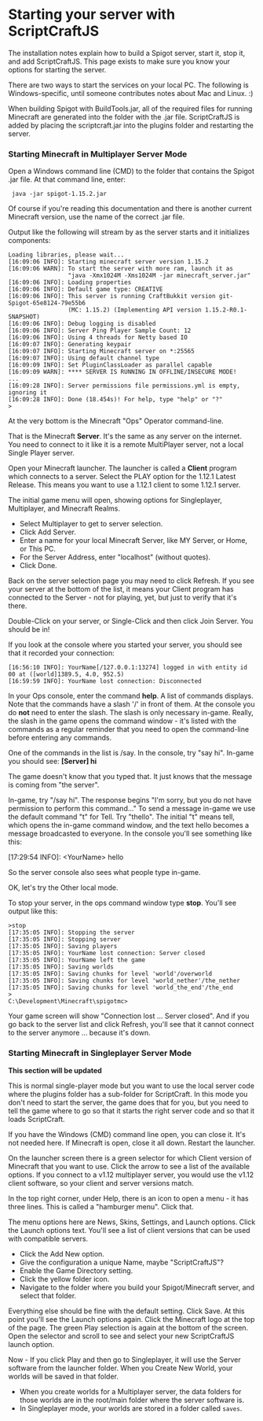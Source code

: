 # Starting your server with ScriptCraftJS

The installation notes explain how to build a Spigot server, start it, stop it, and add ScriptCraftJS. This page exists to make sure you know your options for starting the server.

There are two ways to start the services on your local PC. The following is Windows-specific, until someone contributes notes about Mac and Linux. :)

When building Spigot with BuildTools.jar, all of the required files for running Minecraft are generated into the folder with the .jar file. ScriptCraftJS is added by placing the scriptcraft.jar into the plugins folder and restarting the server.

### Starting Minecraft in Multiplayer Server Mode

Open a Windows command line (CMD) to the folder that contains the Spigot .jar file. At that command line, enter:

     java -jar spigot-1.15.2.jar

Of course if you're reading this documentation and there is another current Minecraft version, use the name of the correct .jar file.

Output like the following will stream by as the server starts and it initializes components:

```
Loading libraries, please wait...
[16:09:06 INFO]: Starting minecraft server version 1.15.2
[16:09:06 WARN]: To start the server with more ram, launch it as
                 "java -Xmx1024M -Xms1024M -jar minecraft_server.jar"
[16:09:06 INFO]: Loading properties
[16:09:06 INFO]: Default game type: CREATIVE
[16:09:06 INFO]: This server is running CraftBukkit version git-Spigot-65e8124-79e55b6
                 (MC: 1.15.2) (Implementing API version 1.15.2-R0.1-SNAPSHOT)
[16:09:06 INFO]: Debug logging is disabled
[16:09:06 INFO]: Server Ping Player Sample Count: 12
[16:09:06 INFO]: Using 4 threads for Netty based IO
[16:09:07 INFO]: Generating keypair
[16:09:07 INFO]: Starting Minecraft server on *:25565
[16:09:07 INFO]: Using default channel type
[16:09:09 INFO]: Set PluginClassLoader as parallel capable
[16:09:09 WARN]: **** SERVER IS RUNNING IN OFFLINE/INSECURE MODE!
...
[16:09:28 INFO]: Server permissions file permissions.yml is empty, ignoring it
[16:09:28 INFO]: Done (18.454s)! For help, type "help" or "?"
>
```

At the very bottom is the Minecraft "Ops" Operator command-line.

That is the Minecraft **Server**. It's the same as any server on the internet. You need to connect to it like it is a remote MultiPlayer server, not a local Single Player server.

Open your Minecraft launcher. The launcher is called a **Client** program which connects to a server. Select the PLAY option for the 1.12.1 Latest Release. This means you want to use a 1.12.1 client to some 1.12.1 server.

The initial game menu will open, showing options for Singleplayer, Multiplayer, and Minecraft Realms.

- Select Multiplayer to get to server selection.
- Click Add Server.
- Enter a name for your local Minecraft Server, like MY Server, or Home, or This PC.
- For the Server Address, enter "localhost" (without quotes).
- Click Done.

Back on the server selection page you may need to click Refresh. If you see your server at the bottom of the list, it means your Client program has connected to the Server - not for playing, yet, but just to verify that it's there.

Double-Click on your server, or Single-Click and then click Join Server. You should be in!

If you look at the console where you started your server, you should see that it recorded your connection:

    [16:56:10 INFO]: YourName[/127.0.0.1:13274] logged in with entity id 00 at ([world]1389.5, 4.0, 952.5)
    [16:59:59 INFO]: YourName lost connection: Disconnected

In your Ops console, enter the command **help**. A list of commands displays. Note that the commands have a slash '/' in front of them. At the console you do **not** need to enter the slash. The slash is only necessary in-game. Really, the slash in the game opens the command window - it's listed with the commands as a regular reminder that you need to open the command-line before entering any commands.

One of the commands in the list is /say. In the console, try "say hi". In-game you should see:
**[Server] hi**

The game doesn't know that you typed that. It just knows that the message is coming from "the server".

In-game, try "/say hi". The response begins "I'm sorry, but you do not have permission to perform this command..." To send a message in-game we use the default command "t" for Tell. Try "thello". The initial "t" means tell, which opens the in-game command window, and the text hello becomes a message broadcasted to everyone. In the console you'll see something like this:

[17:29:54 INFO]: \<YourName> hello

So the server console also sees what people type in-game.

OK, let's try the Other local mode.

To stop your server, in the ops command window type **stop**. You'll see output like this:

```
>stop
[17:35:05 INFO]: Stopping the server
[17:35:05 INFO]: Stopping server
[17:35:05 INFO]: Saving players
[17:35:05 INFO]: YourName lost connection: Server closed
[17:35:05 INFO]: YourName left the game
[17:35:05 INFO]: Saving worlds
[17:35:05 INFO]: Saving chunks for level 'world'/overworld
[17:35:05 INFO]: Saving chunks for level 'world_nether'/the_nether
[17:35:05 INFO]: Saving chunks for level 'world_the_end'/the_end
>
C:\Development\Minecraft\spigotmc>
```

Your game screen will show "Connection lost ... Server closed". And if you go back to the server list and click Refresh, you'll see that it cannot connect to the server anymore ... because it's down.

### Starting Minecraft in Singleplayer Server Mode

**This section will be updated**
<!-- TODO check singleplayer -->
This is normal single-player mode but you want to use the local server code where the plugins folder has a sub-folder for ScriptCraft. In this mode you don't need to start the server, the game does that for you, but you need to tell the game where to go so that it starts the right server code and so that it loads ScriptCraft.

If you have the Windows (CMD) command line open, you can close it. It's not needed here. If Minecraft is open, close it all down. Restart the launcher.

On the launcher screen there is a green selector for which Client version of Minecraft that you want to use. Click the arrow to see a list of the available options. If you connect to a v1.12 multiplayer server, you would use the v1.12 client software, so your client and server versions match.

In the top right corner, under Help, there is an icon to open a menu - it has three lines. This is called a "hamburger menu". Click that.

The menu options here are News, Skins, Settings, and Launch options. Click the Launch options text. You'll see a list of client versions that can be used with compatible servers.

- Click the Add New option.
- Give the configuration a unique Name, maybe "ScriptCraftJS"?
- Enable the Game Directory setting.
- Click the yellow folder icon.
- Navigate to the folder where you build your Spigot/Minecraft server, and select that folder.

Everything else should be fine with the default setting. Click Save. At this point you'll see the Launch options again. Click the Minecraft logo at the top of the page. The green Play selection is again at the bottom of the screen. Open the selector and scroll to see and select your new ScriptCraftJS launch option.

Now - If you click Play and then go to Singleplayer, it will use the Server software from the launcher folder. When you Create New World, your worlds will be saved in that folder.

- When you create worlds for a Multiplayer server, the data folders for those worlds are in the root/main folder where the server software is.
- In Singleplayer mode, your worlds are stored in a folder called `saves`.


[installdoc]: Installation.md